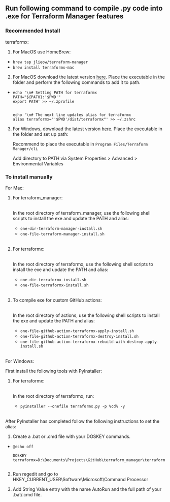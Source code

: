 ## Run following command to compile .py code into .exe for Terraform Manager features

### Recommended Install

terraformx:
1. For MacOS use HomeBrew:
- `brew tap jlieow/terraform-manager`
- `brew install terraformx-mac`

2. For MacOS download the latest version [here](https://github.com/jlieow/terraform_manager/releases). Place the executable in the folder and perform the following commands to add it to path.      
-     echo '\n# Setting PATH for terraformx
      PATH="${PATH}:'$PWD'"
      export PATH' >> ~/.zprofile
      
      
      echo '\n# The next line updates alias for terraformx
      alias terraformx="'$PWD'/dist/terraformx"' >> ~/.zshrc
      

3. For Windows, download the latest version [here](https://github.com/jlieow/terraform_manager/releases). Place the executable in the folder and set up path:

      Recommend to place the executable in `Program Files/Terraform Manager/cli`

      Add directory to PATH via System Properties > Advanced > Environmental Variables

### To install manually

For Mac:
  1. For terraform_manager:<br/><br/>
        
        In the root directory of terraform_manager, use the following shell scripts to install the exe and update the PATH and alias:

        - `one-dir-terraform-manager-install.sh`
        - `one-file-terraform-manager-install.sh`
        <br/>

  2. For terraformx:<br/><br/>

        In the root directory of terraformx, use the following shell scripts to install the exe and update the PATH and alias:
        - `one-dir-terraformx-install.sh`
        - `one-file-terraformx-install.sh`
        <br/>

  3. To compile exe for custom GitHub actions:<br/><br/>  

        In the root directory of actions, use the following shell scripts to install the exe and update the PATH and alias:
        - `one-file-github-action-terraformx-apply-install.sh`
        - `one-file-github-action-terraformx-destroy-install.sh`
        - `one-file-github-action-terraformx-rebuild-with-destroy-apply-install.sh`
        <br/>

For Windows:

  First install the following tools with PyInstaller:
  1. For terraformx:<br/><br/>

        In the root directory of terraformx, run:
        - `pyinstaller --onefile terraformx.py -p %cd% -y`
      <br/>

  After PyInstaller has completed follow the following instructions to set the alias:
  1. Create a .bat or .cmd file with your DOSKEY commands.
  - ```
    @echo off

    DOSKEY terraformx=D:\Documents\Projects\GitHub\terraform_manager\terraformx\dist\terraformx.exe```
  
  2. Run regedit and go to HKEY_CURRENT_USER\Software\Microsoft\Command Processor

  3. Add String Value entry with the name AutoRun and the full path of your .bat/.cmd file.
